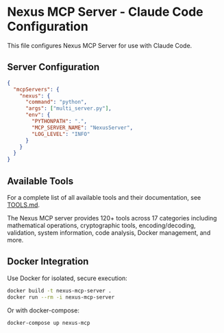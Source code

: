 # Nexus MCP Server - Claude Code Configuration

This file configures Nexus MCP Server for use with Claude Code.

## Server Configuration

```json
{
  "mcpServers": {
    "nexus": {
      "command": "python",
      "args": ["multi_server.py"],
      "env": {
        "PYTHONPATH": ".",
        "MCP_SERVER_NAME": "NexusServer",
        "LOG_LEVEL": "INFO"
      }
    }
  }
}
```

## Available Tools

For a complete list of all available tools and their documentation, see [TOOLS.md](TOOLS.md).

The Nexus MCP server provides 120+ tools across 17 categories including mathematical operations, cryptographic tools, encoding/decoding, validation, system information, code analysis, Docker management, and more.

## Docker Integration

Use Docker for isolated, secure execution:

```bash
docker build -t nexus-mcp-server .
docker run --rm -i nexus-mcp-server
```

Or with docker-compose:

```bash
docker-compose up nexus-mcp
```